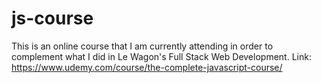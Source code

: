 # js-course

This is an online course that I am currently attending in order to complement what I did in Le Wagon's Full Stack Web Development.
Link: https://www.udemy.com/course/the-complete-javascript-course/
